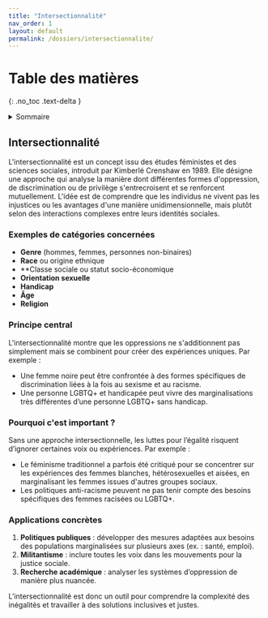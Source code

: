 ```yaml
---
title: "Intersectionnalité"
nav_order: 1
layout: default
permalink: /dossiers/intersectionnalite/
---
```



# Table des matières
{: .no_toc .text-delta }

<details markdown="block">
  <summary>Sommaire</summary>
  {: .text-delta }

1. Sommaire
{:toc}
</details>

## Intersectionnalité

L'intersectionnalité est un concept issu des études féministes et des sciences sociales, introduit par Kimberlé Crenshaw en 1989. Elle désigne une approche qui analyse la manière dont différentes formes d'oppression, de discrimination ou de privilège s'entrecroisent et se renforcent mutuellement. L'idée est de comprendre que les individus ne vivent pas les injustices ou les avantages d'une manière unidimensionnelle, mais plutôt selon des interactions complexes entre leurs identités sociales.

### Exemples de catégories concernées

- **Genre** (hommes, femmes, personnes non-binaires)
- **Race** ou origine ethnique
- **Classe sociale ou statut socio-économique
- **Orientation sexuelle**
- **Handicap**
- **Âge**
- **Religion**

### Principe central

L'intersectionnalité montre que les oppressions ne s'additionnent pas simplement mais se combinent pour créer des expériences uniques. Par exemple :

- Une femme noire peut être confrontée à des formes spécifiques de discrimination liées à la fois au sexisme et au racisme.
- Une personne LGBTQ+ et handicapée peut vivre des marginalisations très différentes d’une personne LGBTQ+ sans handicap.

### Pourquoi c'est important ?

Sans une approche intersectionnelle, les luttes pour l’égalité risquent d’ignorer certaines voix ou expériences. Par exemple :

- Le féminisme traditionnel a parfois été critiqué pour se concentrer sur les expériences des femmes blanches, hétérosexuelles et aisées, en marginalisant les femmes issues d'autres groupes sociaux.
- Les politiques anti-racisme peuvent ne pas tenir compte des besoins spécifiques des femmes racisées ou LGBTQ+.

### Applications concrètes

1. **Politiques publiques** : développer des mesures adaptées aux besoins des populations marginalisées sur plusieurs axes (ex. : santé, emploi).
2. **Militantisme** : inclure toutes les voix dans les mouvements pour la justice sociale.
3. **Recherche académique** : analyser les systèmes d’oppression de manière plus nuancée.

L’intersectionnalité est donc un outil pour comprendre la complexité des inégalités et travailler à des solutions inclusives et justes.
